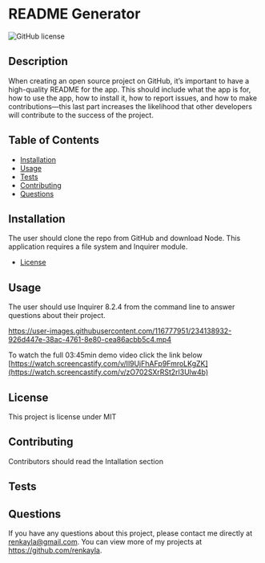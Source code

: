 # README Generator
  ![GitHub license](https://img.shields.io/badge/license-MIT-blue.svg)

  ## Description
  
  When creating an open source project on GitHub, it’s important to have a high-quality README for the app. This should include what the app is for, how to use the app, how to install it, how to report issues, and how to make contributions—this last part increases the likelihood that other developers will contribute to the success of the project.
  
  ## Table of Contents
  
  - [Installation](#installation)
  - [Usage](#usage)
  - [Tests](#tests)
  - [Contributing](#contributing)
  - [Questions](#questions)

  ## Installation 
  
  The user should clone the repo from GitHub and download Node. This application requires a file system and Inquirer module.
  - [License](#license)

  ## Usage
  
  The user should use Inquirer 8.2.4 from the command line to answer questions about their project.
  
  https://user-images.githubusercontent.com/116777951/234138932-926d447e-38ac-4761-8e80-cea86acbb5c4.mp4
  
  
  To watch the full 03:45min demo video click the link below 
  [https://watch.screencastify.com/v/Il9UjFhAFp9FmroLKgZK](https://watch.screencastify.com/v/zO702SXrRSt2rl3Ulw4b)

  ## License

  This project is license under MIT

  ## Contributing

  Contributors should read the Intallation section

  ## Tests

 

  ## Questions

  If you have any questions about this project, please contact me directly at renkayla@gmail.com. You can view more of my projects at https://github.com/renkayla.
